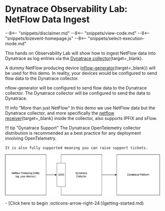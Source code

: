 # Dynatrace Observability Lab: NetFlow Data Ingest

--8<-- "snippets/disclaimer.md"
--8<-- "snippets/view-code.md"
--8<-- "snippets/bizevent-homepage.js"
--8<-- "snippets/select-execution-mode.md"

This hands on Observability Lab will show how to ingest NetFlow data into Dynatrace as log entries via the [Dynatrace collector](https://docs.dynatrace.com/docs/extend-dynatrace/opentelemetry/collector){target=_blank}.

A dummy NetFlow producing device ([nflow-generator](https://github.com/nerdalert/nflow-generator){target=_blank}) will be used for this demo. In reality, your devices would be configured to send flow data to the Dynatrace collector.

nflow-generator will be configured to send flow data to the Dynatrace collector. The Dynatrace collector will be configured to send the data to Dynatrace.

!!! info "More than just NetFlow"
    In this demo we use NetFlow data but the Dynatrace collector, and more specifically the [netflow receiver](https://github.com/open-telemetry/opentelemetry-collector-contrib/tree/main/receiver/netflowreceiver){target=_blank} inside the collector, also supports IPFIX and sFlow.

!!! tip "Dynatrace Support"
    The Dynatrace OpenTelemetry collector distribution is recommended as a best practice for any deployment involving OpenTelemetry.
    
    It is also fully supported meaning you can raise support tickets.

![architecture](images/netflow-arch-1.jpg)

<div class="grid cards" markdown>
- [Click here to begin :octicons-arrow-right-24:](getting-started.md)
</div>